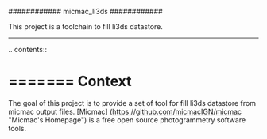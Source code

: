 ############
micmac_li3ds
############

This project is a toolchain to fill li3ds datastore.

----

.. contents::

=======
Context
=======

The goal of this project is to provide a set of tool for fill li3ds datastore from micmac output files. [Micmac] (https://github.com/micmacIGN/micmac "Micmac's Homepage") is a free open source photogrammetry software tools.
